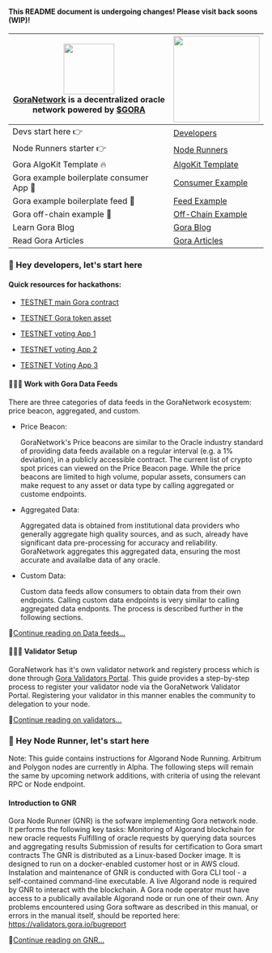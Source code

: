 
#### This README document is undergoing changes! Please visit back soons (WIP)!


| <img src="https://avatars.githubusercontent.com/u/96357480?s=400&u=f54a2fab0e5faaf6bccf57b993e0a28ca2102001&v=4" width="100"> <br>[GoraNetwork](https://goa.io) is a decentralized oracle network powered by [$GORA](https://www.mexc.com/)  | <img src="https://uploads-ssl.webflow.com/646efe133ad1fe199a53f269/64e8a304831329ff7513f00b_poseNewWebsite01_2-p-800.png" width="170">|  
| -------- | ------- | 
| Devs start here 👉  | [Developers](#👋-hey-developers)    |
| Node Runners starter 👉  | [Node Runners](#👋-hey-node-runner-lets-start-here)    |
| Gora AlgoKit Template 🔥 | [AlgoKit Template](https://github.com/GoraNetwork/algokit_default_template)     |
| Gora example boilerplate consumer App 🦾 | [Consumer Example](https://github.com/GoraNetwork/oracle_consumer_app)     |
| Gora example boilerplate feed 🦾 | [Feed Example](https://github.com/GoraNetwork/oracle_consumer_app)     |
| Gora off-chain example 🦾 | [Off-Chain Example](https://github.com/GoraNetwork/off-chain-starter)     |
| Learn Gora Blog |[Gora Blog](https://www.gora.io/blog-post-categories/blog)      |
| Read Gora Articles |[Gora Articles](https://goranetwork.medium.com/)      |



### 👋 Hey developers, let's start here

#### Quick resources for hackathons:

- [TESTNET main Gora contract](https://testnet.algoexplorer.io/application/411909294)

- [TESTNET Gora token asset](https://testnet.algoexplorer.io/asset/411909023)

- [TESTNET voting App 1](https://testnet.algoexplorer.io/application/411909861)

- [TESTNET voting App 2](https://testnet.algoexplorer.io/application/411909994)

- [TESTNET Voting App 3](https://testnet.algoexplorer.io/application/411910093)


#### 👨🏽‍💻 Work with Gora Data Feeds
There are three categories of data feeds in the GoraNetwork ecosystem: price beacon, aggregated, and custom.
- Price Beacon:
  
    GoraNetwork's Price beacons are similar to the Oracle industry standard of providing data feeds available on a regular interval (e.g. a 1% deviation), in a publicly accessible contract. The current list of crypto spot prices can viewed on the Price Beacon page. While the price beacons are limited to high volume, popular assets, consumers can make request to any asset or data type by calling aggregated or custome endpoints.
- Aggregated Data:
  
    Aggregated data is obtained from institutional data providers who generally  aggregate high quality sources, and as such, already have significant data pre-processing for accuracy and reliability. GoraNetwork aggregates this aggregated data, ensuring the most accurate and availalbe data of any oracle. 
- Custom Data:
  
    Custom data feeds allow consumers to obtain data from their own endpoints. Calling custom data endpoints is very similar to calling aggregated data endponts. The process is described further in the following sections.

🚀[Continue reading on Data feeds...](./profile/INTEGRATEDATAFEEDS.md)

#### 👩🏽‍💻 Validator Setup
GoraNetwork has it's own validator network and registery process which is done through [Gora Validators Portal](https://sandbox-app.goracle.io/validators). This guide provides a step-by-step process to register your validator node via the GoraNetwork Validator Portal. Registering your validator in this manner enables the community to delegation to your node.

🚀[Continue reading on validators...](./profile/VALIDATOR.md)

### 👋 Hey Node Runner, let's start here

Note: This guide contains instructions for Algorand Node Running. Arbitrum and Polygon nodes are currently in Alpha. The following steps will remain the same by upcoming network additions, with criteria of using the relevant RPC or Node endpoint.

#### Introduction to GNR
Gora Node Runner (GNR) is the sofware implementing Gora network node. It performs the following key tasks:
Monitoring of Algorand blockchain for new oracle requests
Fulfilling of oracle requests by querying data sources and aggregating results
Submission of results for certification to Gora smart contracts
The GNR is distributed as a Linux-based Docker image. It is designed to run on a docker-enabled customer host or in AWS cloud. Instalation and maintenance of GNR is conducted with Gora CLI tool - a self-contained command-line executable. A live Algorand node is required by GNR to interact with the blockchain. A Gora node operator must have access to a publically available Algorand node or run one of their own.
Any problems encountered using Gora software as described in this manual, or errors in the manual itself, should be reported here: https://validators.gora.io/bugreport

🚀[Continue reading on GNR...](./profile/NODERUNNER.md)







